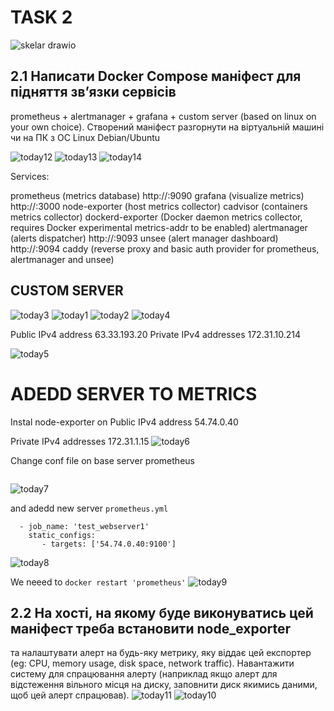# TASK 2
![skelar drawio](https://user-images.githubusercontent.com/106797604/227380430-27aa2906-de4b-4750-b8fa-1b5241aec44e.png)

## 2.1 Написати Docker Compose маніфест для підняття звʼязки сервісів 
prometheus + alertmanager + grafana + custom server (based on linux on your own choice). 
Створений маніфест разгорнути на віртуальній машині чи на ПК з ОС Linux 
Debian/Ubuntu

![today12](https://user-images.githubusercontent.com/106797604/227541497-a600cdd5-5a88-4345-a20b-1a506d4c405a.png)
![today13](https://user-images.githubusercontent.com/106797604/227541502-27e1183e-9690-4bb8-a196-20180e746033.png)
![today14](https://user-images.githubusercontent.com/106797604/227541505-781f752b-1f70-43e1-8d29-ff3878a834fe.png)


Services:

prometheus (metrics database) http://<swarm-ip>:9090
grafana (visualize metrics) http://<swarm-ip>:3000
node-exporter (host metrics collector)
cadvisor (containers metrics collector)
dockerd-exporter (Docker daemon metrics collector, requires Docker experimental metrics-addr to be enabled)
alertmanager (alerts dispatcher) http://<swarm-ip>:9093
unsee (alert manager dashboard) http://<swarm-ip>:9094
caddy (reverse proxy and basic auth provider for prometheus, alertmanager and unsee)


## CUSTOM SERVER
![today3](https://user-images.githubusercontent.com/106797604/227515250-933783b8-26da-478c-819f-702a4a05024f.png)
![today1](https://user-images.githubusercontent.com/106797604/227515255-c697f624-2702-4481-b0a5-aaa69b578a7e.png)
![today2](https://user-images.githubusercontent.com/106797604/227515257-5b79726a-ccd2-4bcb-8060-e4cad47a7725.png)
![today4](https://user-images.githubusercontent.com/106797604/227515573-a5e4d41c-0299-4834-adf1-cfe3c6eaba27.png)

Public IPv4 address 
 63.33.193.20
Private IPv4 addresses
 172.31.10.214

![today5](https://user-images.githubusercontent.com/106797604/227515909-52efe23b-bdfe-49bd-ad66-45b74fc18af8.png)


# ADEDD SERVER TO METRICS

Instal node-exporter on 
 Public IPv4 address
 54.74.0.40
 
 Private IPv4 addresses
 172.31.1.15
![today6](https://user-images.githubusercontent.com/106797604/227521049-70719f1d-788f-4b4c-a225-cc50757dddc3.png)

Change conf file on base server prometheus


```nano /home/ubuntu/swarmprom/prometheus/conf/prometheus.yml
```
![today7](https://user-images.githubusercontent.com/106797604/227522187-f7c422db-5a66-435f-9c46-910cf66e0132.png)


and adedd new server ```prometheus.yml```

```
  - job_name: 'test_webserver1'
    static_configs:
       - targets: ['54.74.0.40:9100']

```

![today8](https://user-images.githubusercontent.com/106797604/227523521-0598c41b-acb8-421d-81f1-23e5f5dc4889.png)

We neeed to ```docker restart 'prometheus'```
![today9](https://user-images.githubusercontent.com/106797604/227524689-cba354d2-25fe-4cde-a86b-74a4ad605dbf.png)





## 2.2  На хості, на якому буде виконуватись цей маніфест треба встановити node_exporter
та налаштувати алерт на будь-яку метрику, яку віддає цей експортер (eg: CPU, 
memory usage, disk space, network traffic).
Навантажити систему для спрацювання алерту (наприклад якщо алерт для 
відстеження вільного місця на диску, заповнити диск якимись даними, щоб цей алерт 
спрацював).
![today11](https://user-images.githubusercontent.com/106797604/227540683-2a5930fc-97dd-4ce5-917d-471a4fdbfa0b.png)
![today10](https://user-images.githubusercontent.com/106797604/227539894-4dc2fd85-a0de-42ae-bf61-4b22483765dd.png)
